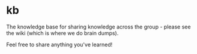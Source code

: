 # kb
The knowledge base for sharing knowledge across the group - please see the wiki (which is where we do brain dumps).

Feel free to share anything you've learned!
